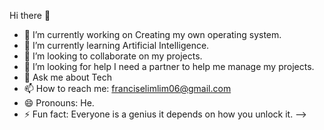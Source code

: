  Hi there 👋


- 🔭 I’m currently working on Creating my own operating system.
- 🌱 I’m currently learning Artificial Intelligence.
- 👯 I’m looking to collaborate on my projects.
- 🤔 I’m looking for help I need a partner to help me manage my projects.
- 💬 Ask me about Tech
- 📫 How to reach me: franciselimlim06@gmail.com
- 😄 Pronouns: He.
- ⚡ Fun fact: Everyone is a genius it depends on how you unlock it.
-->
